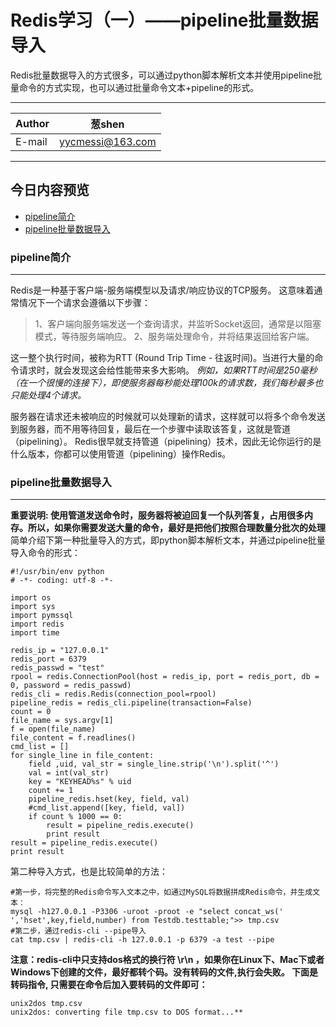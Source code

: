 ﻿Redis学习（一）——pipeline批量数据导入
===========================



Redis批量数据导入的方式很多，可以通过python脚本解析文本并使用pipeline批量命令的方式实现，也可以通过批量命令文本+pipeline的形式。

****
	
|Author|葱shen|
|---|---|
|E-mail|yycmessi@163.com



****
## 今日内容预览
* [pipeline简介](#pipeline简介)
* [pipeline批量数据导入](#pipeline批量数据导入)




### pipeline简介
-----------
Redis是一种基于客户端-服务端模型以及请求/响应协议的TCP服务。
这意味着通常情况下一个请求会遵循以下步骤：
>1、客户端向服务端发送一个查询请求，并监听Socket返回，通常是以阻塞模式，等待服务端响应。
>2、服务端处理命令，并将结果返回给客户端。

这一整个执行时间，被称为RTT (Round Trip Time - 往返时间)。当进行大量的命令请求时，就会发现这会给性能带来多大影响。
*例如，如果RTT时间是250毫秒（在一个很慢的连接下），即使服务器每秒能处理100k的请求数，我们每秒最多也只能处理4个请求。*

服务器在请求还未被响应的时候就可以处理新的请求，这样就可以将多个命令发送到服务器，而不用等待回复，最后在一个步骤中读取该答复，这就是管道（pipelining）。
Redis很早就支持管道（pipelining）技术，因此无论你运行的是什么版本，你都可以使用管道（pipelining）操作Redis。


### pipeline批量数据导入
-----------
**重要说明: 使用管道发送命令时，服务器将被迫回复一个队列答复，占用很多内存。所以，如果你需要发送大量的命令，最好是把他们按照合理数量分批次的处理**
简单介绍下第一种批量导入的方式，即python脚本解析文本，并通过pipeline批量导入命令的形式：

  

    #!/usr/bin/env python
    # -*- coding: utf-8 -*-
    
    import os
    import sys
    import pymssql
    import redis
    import time
    
    redis_ip = "127.0.0.1"
    redis_port = 6379
    redis_passwd = "test"
    rpool = redis.ConnectionPool(host = redis_ip, port = redis_port, db = 0, password = redis_passwd)
    redis_cli = redis.Redis(connection_pool=rpool)
    pipeline_redis = redis_cli.pipeline(transaction=False)
    count = 0
    file_name = sys.argv[1]
    f = open(file_name)
    file_content = f.readlines()
    cmd_list = []
    for single_line in file_content:
        field ,uid, val_str = single_line.strip('\n').split('^')
        val = int(val_str)
        key = "KEYHEAD%s" % uid
        count += 1
        pipeline_redis.hset(key, field, val)
        #cmd_list.append([key, field, val])
        if count % 1000 == 0:
            result = pipeline_redis.execute()
            print result
    result = pipeline_redis.execute()
    print result

第二种导入方式，也是比较简单的方法：

    #第一步，将完整的Redis命令写入文本之中，如通过MySQL将数据拼成Redis命令，并生成文本：
    mysql -h127.0.0.1 -P3306 -uroot -proot -e "select concat_ws(' ','hset',key,field,number) from Testdb.testtable;">> tmp.csv
    #第二步，通过redis-cli --pipe导入
    cat tmp.csv | redis-cli -h 127.0.0.1 -p 6379 -a test --pipe
    
**注意：redis-cli中只支持dos格式的换行符 \r\n ，如果你在Linux下、Mac下或者Windows下创建的文件，最好都转个码。没有转码的文件,执行会失败。
下面是转码指令, 只需要在命令后加入要转码的文件即可：**

    unix2dos tmp.csv
    unix2dos: converting file tmp.csv to DOS format...**

